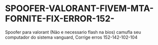 # SPOOFER-VALORANT-FIVEM-MTA-FORNITE-FIX-ERROR-152-
Spoofer para valorant (Não e necessario flash na bios) camufla seu computador do sistema vanguard, Corrige erros 152-142-102-104

